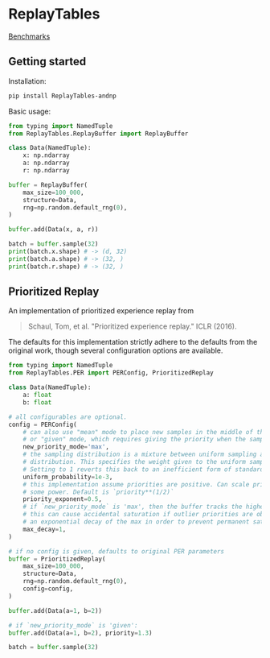 # ReplayTables

[Benchmarks](https://andnp.github.io/ReplayTables/dev/bench/)

## Getting started

Installation:
```bash
pip install ReplayTables-andnp
```

Basic usage:
```python
from typing import NamedTuple
from ReplayTables.ReplayBuffer import ReplayBuffer

class Data(NamedTuple):
    x: np.ndarray
    a: np.ndarray
    r: np.ndarray

buffer = ReplayBuffer(
    max_size=100_000,
    structure=Data,
    rng=np.random.default_rng(0),
)

buffer.add(Data(x, a, r))

batch = buffer.sample(32)
print(batch.x.shape) # -> (d, 32)
print(batch.a.shape) # -> (32, )
print(batch.r.shape) # -> (32, )
```

## Prioritized Replay
An implementation of prioritized experience replay from
> Schaul, Tom, et al. "Prioritized experience replay." ICLR (2016).

The defaults for this implementation strictly adhere to the defaults from the original work, though several configuration options are available.

```python
from typing import NamedTuple
from ReplayTables.PER import PERConfig, PrioritizedReplay

class Data(NamedTuple):
    a: float
    b: float

# all configurables are optional.
config = PERConfig(
    # can also use "mean" mode to place new samples in the middle of the distribution
    # or "given" mode, which requires giving the priority when the sample is added
    new_priority_mode='max',
    # the sampling distribution is a mixture between uniform sampling and the priority
    # distribution. This specifies the weight given to the uniform sampler.
    # Setting to 1 reverts this back to an inefficient form of standard uniform replay.
    uniform_probability=1e-3,
    # this implementation assume priorities are positive. Can scale priorities by raising to
    # some power. Default is `priority**(1/2)`
    priority_exponent=0.5,
    # if `new_priority_mode` is 'max', then the buffer tracks the highest seen priority.
    # this can cause accidental saturation if outlier priorities are observed. This provides
    # an exponential decay of the max in order to prevent permanent saturation.
    max_decay=1,
)

# if no config is given, defaults to original PER parameters
buffer = PrioritizedReplay(
    max_size=100_000,
    structure=Data,
    rng=np.random.default_rng(0),
    config=config,
)

buffer.add(Data(a=1, b=2))

# if `new_priority_mode` is 'given':
buffer.add(Data(a=1, b=2), priority=1.3)

batch = buffer.sample(32)
```
